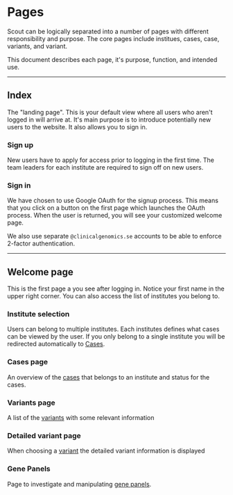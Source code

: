 # Pages
Scout can be logically separated into a number of pages with different responsibility and purpose. The core pages include institues, cases, case, variants, and variant.

This document describes each page, it's purpose, function, and intended use.

----------

## Index
The "landing page". This is your default view where all users who aren't logged in will arrive at. It's main purpose is to introduce potentially new users to the website. It also allows you to sign in.

### Sign up
New users have to apply for access prior to logging in the first time. The team leaders for each institute are required to sign off on new users.

### Sign in
We have chosen to use Google OAuth for the signup process. This means that you click on a button on the first page which launches the OAuth process. When the user is returned, you will see your customized welcome page.

We also use separate ``@clinicalgenomics.se`` accounts to be able to enforce 2-factor authentication.

----------

## Welcome page
This is the first page a you see after logging in. Notice your first name in the upper right corner. You can also access the list of institutes you belong to.

### Institute selection
Users can belong to multiple institutes. Each institutes defines what cases can be viewed by the user. If you only belong to a single institute you will be redirected automatically to [Cases](cases.md).


### Cases page

An overview of the [cases](cases.md) that belongs to an institute and status for the cases.

### Variants page

A list of the [variants](variants.md) with some relevant information

### Detailed variant page

When choosing a [variant](variants.md) the detailed variant information is displayed

### Gene Panels

Page to investigate and manipulating [gene panels](panels.md).
